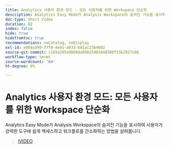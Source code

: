 ```yaml
---
title: Analytics 사용자 환경 모드 - 모든 사용자를 위한 Workspace 단순화
description: Analytics Easy Mode가 Analysis Workspace의 숨겨진 기능을 표시하여 사용자가 강력한 도구에 쉽게 액세스하고 워크플로를 간소화하는 방법을 살펴봅니다.
doc-type: Short Video
duration: 82
index: false
hide: true
hidefromtoc: true
recommendations: noCatalog, noDisplay
exl-id: e004a399-77f0-4e41-a033-b41ac23b4602
source-git-commit: c169a205a9088da0982548d448500f15b2027c06
workflow-type: tm+mt
source-wordcount: '64'
ht-degree: 0%

---
```


# Analytics 사용자 환경 모드: 모든 사용자를 위한 Workspace 단순화

Analytics Easy Mode가 Analysis Workspace의 숨겨진 기능을 표시하여 사용자가 강력한 도구에 쉽게 액세스하고 워크플로를 간소화하는 방법을 살펴봅니다.

<!-- 62_S102_3442449_82_analytics-easy-mode-simplifying-workspace-for-all-users -->
>[!VIDEO](https://video.tv.adobe.com/v/3458343/?learn=on&enablevpops=true)
